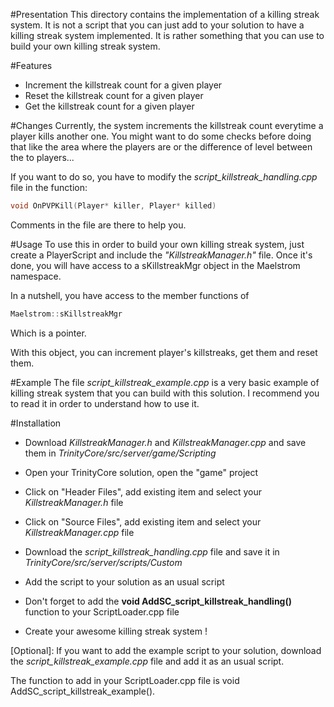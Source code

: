 #Presentation
This directory contains the implementation of a killing streak system. It is not a script that you can just add to your solution to have a killing streak system implemented. It is rather something that you can use to build your own killing streak system.

#Features
* Increment the killstreak count for a given player
* Reset the killstreak count for a given player
* Get the killstreak count for a given player

#Changes
Currently, the system increments the killstreak count everytime a player kills another one. You might want to do some checks before doing that like the area where the players are or the difference of level between the to players...

If you want to do so, you have to modify the *script_killstreak_handling.cpp* file in the function:
```c++
void OnPVPKill(Player* killer, Player* killed)
```

Comments in the file are there to help you.

#Usage
To use this in order to build your own killing streak system, just create a PlayerScript and include the *"KillstreakManager.h"* file. Once it's done, you will have access to a sKillstreakMgr object in the Maelstrom namespace.

In a nutshell, you have access to the member functions of
```c++
Maelstrom::sKillstreakMgr
```
Which is a pointer.

With this object, you can increment player's killstreaks, get them and reset them.

#Example
The file *script_killstreak_example.cpp* is a very basic example of killing streak system that you can build with this solution. I recommend you to read it in order to understand how to use it.

#Installation
* Download *KillstreakManager.h* and *KillstreakManager.cpp* and save them in _TrinityCore/src/server/game/Scripting_
* Open your TrinityCore solution, open the "game" project
* Click on "Header Files", add existing item and select your *KillstreakManager.h* file
* Click on "Source Files", add existing item and select your *KillstreakManager.cpp* file
* Download the *script_killstreak_handling.cpp* file and save it in _TrinityCore/src/server/scripts/Custom_
* Add the script to your solution as an usual script
* Don't forget to add the **void AddSC_script_killstreak_handling()** function to your ScriptLoader.cpp file

* Create your awesome killing streak system !

[Optional]: If you want to add the example script to your solution, download the *script_killstreak_example.cpp* file and add it as an usual script.

The function to add in your ScriptLoader.cpp file is void AddSC_script_killstreak_example().
